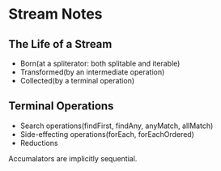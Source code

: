 # Stream Notes


## The Life of a Stream

- Born(at a spliterator: both splitable and iterable)
- Transformed(by an intermediate operation)
- Collected(by a terminal operation)

## Terminal Operations 

- Search operations(findFirst, findAny, anyMatch, allMatch)
- Side-effecting operations(forEach, forEachOrdered)
- Reductions


Accumalators are implicitly sequential.
